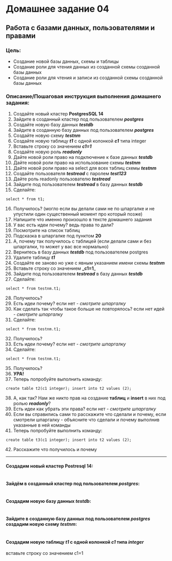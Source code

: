 
# Домашнее задание 04
## Работа с базами данных, пользователями и правами

### Цель:
* Создание новой базы данных, схемы и таблицы
* Создание роли для чтения данных из созданной схемы созданной базы данных
* Создание роли для чтения и записи из созданной схемы созданной базы данных

### Описание/Пошаговая инструкция выполнения домашнего задания:
1. Cоздайте новый кластер **PostgresSQL 14**
2. Зайдите в созданный кластер под пользователем **_postgres_**
3. Создайте новую базу данных _**testdb**_
4. Зайдите в созданную базу данных под пользователем _**postgres**_
5. Создайте новую схему _**testnm**_
6. Создайте новую таблицу _**t1**_ с одной колонкой _**c1**_ типа integer
7. Вставьте строку со значением _**c1=1**_
8. Создайте новую роль **_readonly_**
9. Дайте новой роли право на подключение к базе данных _**testdb**_
10. Дайте новой роли право на использование схемы _**testnm**_
11. Дайте новой роли право на select для всех таблиц схемы _**testnm**_
12. Создайте пользователя _**testread**_ с паролем _**test123**_
13. Дайте роль readonly пользователю _**testread**_
14. Зайдите под пользователем _**testread**_ в базу данных _**testdb**_
15. Сделайте: 
````postgresql
select * from t1;
````
16. Получилось? (могло если вы делали сами не по шпаргалке и не упустили один существенный момент про который позже)
17. Напишите что именно произошло в тексте домашнего задания
18. У вас есть идеи почему? ведь права то дали?
19. Посмотрите на список таблиц
20. Подсказка в шпаргалке под пунктом **20**
21. А, почему так получилось с таблицей (если делали сами и без шпаргалки, то может у вас все нормально)
22. Вернитесь в базу данных _**testdb**_ под пользователем postgres
23. Удалите таблицу _**t1**_
24. Создайте ее заново но уже с явным указанием имени схемы _**testnm**_
25. Вставьте строку со значением **_c1=1**_
26. Зайдите под пользователем _**testread**_ в базу данных _**testdb**_
27. Сделайте: 
````postgresql
select * from testnm.t1;
````
28. Получилось?
29. Есть идеи почему? если нет - _смотрите шпаргалку_
30. Как сделать так чтобы такое больше не повторялось? если нет идей - _смотрите шпаргалку_
31. Сделайте:
```postgresql
select * from testnm.t1;
```
32. Получилось?
33. Есть идеи почему? если нет - _смотрите шпаргалку_
34. Сделайте:
```postgresql
select * from testnm.t1;
```
35. Получилось?
36. **УРА!**
37. Теперь попробуйте выполнить команду:
```postgresql
create table t2(c1 integer); insert into t2 values (2);
```
38. А, как так? Нам же никто прав на создание **таблиц** и **insert** в них под ролью _**readonly**_?
39. Есть идеи как убрать эти права? если нет - _смотрите шпаргалку_
40. Если вы справились сами то расскажите что сделали и почему, если смотрели шпаргалку - объясните что сделали и почему выполнив указанные в ней команды
41. Теперь попробуйте выполнить команду:
```postgresql
create table t3(c1 integer); insert into t2 values (2);
```
42. Расскажите что получилось и почему
-----------
#### Создадим новый кластер **Postresql 14**:
```shell

```
#### Зайдём в созданный кластер под пользователем _postgres_:
```shell

```
#### Cоздадим новую базу данных _testdb_:
```postgresql

```
#### Зайдите в созданную базу данных под пользователем _postgres_ создадим новую схему _testnm_:
```postgresql

```
#### Создадим новую таблицу _t1_ с одной колонкой _c1_ типа _integer_ 
вставьте строку со значением c1=1
